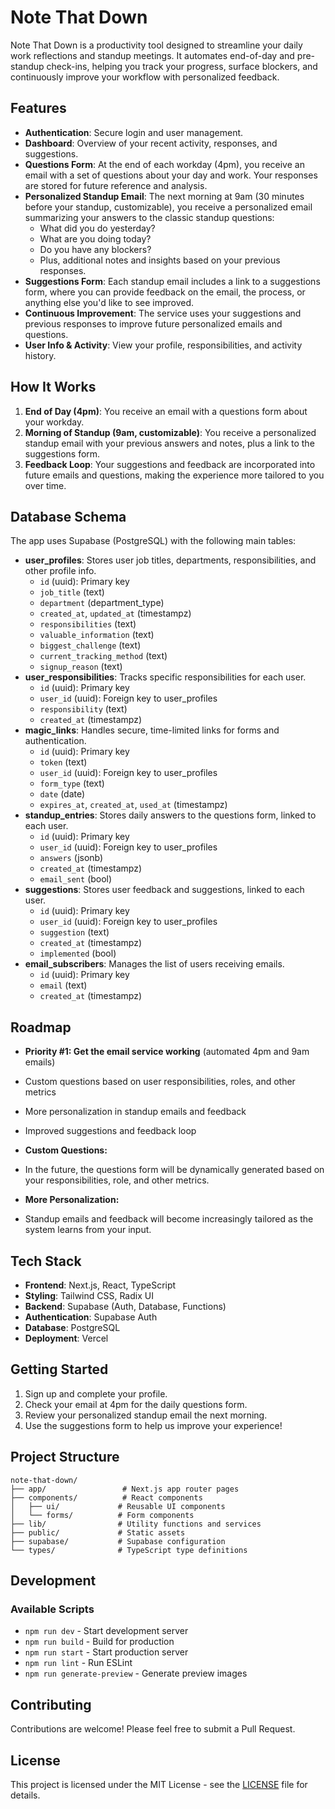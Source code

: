 # Note That Down

Note That Down is a productivity tool designed to streamline your daily work reflections and standup meetings. It automates end-of-day and pre-standup check-ins, helping you track your progress, surface blockers, and continuously improve your workflow with personalized feedback.

## Features

- **Authentication**: Secure login and user management.
- **Dashboard**: Overview of your recent activity, responses, and suggestions.
- **Questions Form**: At the end of each workday (4pm), you receive an email with a set of questions about your day and work. Your responses are stored for future reference and analysis.
- **Personalized Standup Email**: The next morning at 9am (30 minutes before your standup, customizable), you receive a personalized email summarizing your answers to the classic standup questions:
  - What did you do yesterday?
  - What are you doing today?
  - Do you have any blockers?
  - Plus, additional notes and insights based on your previous responses.
- **Suggestions Form**: Each standup email includes a link to a suggestions form, where you can provide feedback on the email, the process, or anything else you'd like to see improved.
- **Continuous Improvement**: The service uses your suggestions and previous responses to improve future personalized emails and questions.
- **User Info & Activity**: View your profile, responsibilities, and activity history.

## How It Works

1. **End of Day (4pm)**: You receive an email with a questions form about your workday.
2. **Morning of Standup (9am, customizable)**: You receive a personalized standup email with your previous answers and notes, plus a link to the suggestions form.
3. **Feedback Loop**: Your suggestions and feedback are incorporated into future emails and questions, making the experience more tailored to you over time.

## Database Schema

The app uses Supabase (PostgreSQL) with the following main tables:

- **user_profiles**: Stores user job titles, departments, responsibilities, and other profile info.
  - `id` (uuid): Primary key
  - `job_title` (text)
  - `department` (department_type)
  - `created_at`, `updated_at` (timestampz)
  - `responsibilities` (text)
  - `valuable_information` (text)
  - `biggest_challenge` (text)
  - `current_tracking_method` (text)
  - `signup_reason` (text)
- **user_responsibilities**: Tracks specific responsibilities for each user.
  - `id` (uuid): Primary key
  - `user_id` (uuid): Foreign key to user_profiles
  - `responsibility` (text)
  - `created_at` (timestampz)
- **magic_links**: Handles secure, time-limited links for forms and authentication.
  - `id` (uuid): Primary key
  - `token` (text)
  - `user_id` (uuid): Foreign key to user_profiles
  - `form_type` (text)
  - `date` (date)
  - `expires_at`, `created_at`, `used_at` (timestampz)
- **standup_entries**: Stores daily answers to the questions form, linked to each user.
  - `id` (uuid): Primary key
  - `user_id` (uuid): Foreign key to user_profiles
  - `answers` (jsonb)
  - `created_at` (timestampz)
  - `email_sent` (bool)
- **suggestions**: Stores user feedback and suggestions, linked to each user.
  - `id` (uuid): Primary key
  - `user_id` (uuid): Foreign key to user_profiles
  - `suggestion` (text)
  - `created_at` (timestampz)
  - `implemented` (bool)
- **email_subscribers**: Manages the list of users receiving emails.
  - `id` (uuid): Primary key
  - `email` (text)
  - `created_at` (timestampz)


## Roadmap

- **Priority #1: Get the email service working** (automated 4pm and 9am emails)
- Custom questions based on user responsibilities, roles, and other metrics
- More personalization in standup emails and feedback
- Improved suggestions and feedback loop

- **Custom Questions:**
-  In the future, the questions form will be dynamically generated based on your responsibilities, role, and other metrics.

- **More Personalization:**
- Standup emails and feedback will become increasingly tailored as the system learns from your input.

## Tech Stack

- **Frontend**: Next.js, React, TypeScript
- **Styling**: Tailwind CSS, Radix UI
- **Backend**: Supabase (Auth, Database, Functions)
- **Authentication**: Supabase Auth
- **Database**: PostgreSQL
- **Deployment**: Vercel

## Getting Started

1. Sign up and complete your profile.
2. Check your email at 4pm for the daily questions form.
3. Review your personalized standup email the next morning.
4. Use the suggestions form to help us improve your experience!

## Project Structure

```
note-that-down/
├── app/                 # Next.js app router pages
├── components/          # React components
│   ├── ui/             # Reusable UI components
│   └── forms/          # Form components
├── lib/                # Utility functions and services
├── public/             # Static assets
├── supabase/           # Supabase configuration
└── types/              # TypeScript type definitions
```

## Development

### Available Scripts

- `npm run dev` - Start development server
- `npm run build` - Build for production
- `npm run start` - Start production server
- `npm run lint` - Run ESLint
- `npm run generate-preview` - Generate preview images

## Contributing

Contributions are welcome! Please feel free to submit a Pull Request.

## License

This project is licensed under the MIT License - see the [LICENSE](LICENSE) file for details.